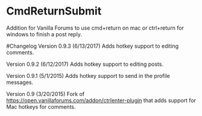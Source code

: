 # CmdReturnSubmit
Addition for Vanilla Forums to use cmd+return on mac or ctrl+return for windows to finish a post reply.

#Changelog
Version 0.9.3 (6/13/2017)
  Adds hotkey support to editing comments.

Version 0.9.2 (6/12/2017)
  Adds hotkey support to editing posts.

Version 0.9.1 (5/1/2015)
  Adds hotkey support to send in the profile messages.

Version 0.9 (3/20/2015)
  Fork of https://open.vanillaforums.com/addon/ctrlenter-plugin that adds support for Mac hotkeys for comments.